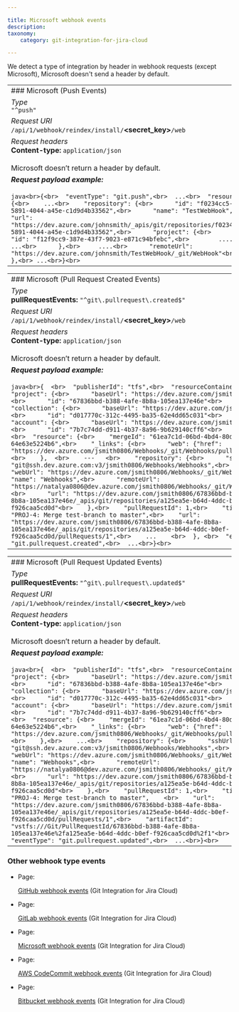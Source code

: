 ```yaml
---

title: Microsoft webhook events
description:
taxonomy:
    category: git-integration-for-jira-cloud

---
```

We detect a type of integration by header in webhook requests (except Microsoft), Microsoft doesn't send a header by default.

|     |
| --- |
| ### Microsoft (Push Events) |
| _Type_  <br>`"^push"` |
| _Request URI_  <br>`/api/1/webhook/reindex/install/`**<secret\_key>**`/web` |
| _Request headers_  <br>**Content-type:** `application/json`<br><br>Microsoft doesn’t return a header by default. |
| _**Request payload example:**_<br><br>```java<br>{<br>  "eventType": "git.push",<br>  ...<br>  "resource": {<br>    ...<br>    "repository": {<br>      "id": "f0234cc5-5891-4044-a45e-c1d9d4b33562",<br>      "name": "TestWebHook",<br>      "url": "https://dev.azure.com/johnsmith/_apis/git/repositories/f0234cc5-5891-4044-a45e-c1d9d4b33562",<br>      "project": {<br>        "id": "f12f9cc9-387e-43f7-9023-e871c94bfebc",<br>        ....<br>       ...<br>      },<br>     ....<br>      "remoteUrl": "https://dev.azure.com/johnsmith/TestWebHook/_git/WebHook"<br>    },<br>	...<br>}<br>``` |

|     |
| --- |
| ### Microsoft (Pull Request Created Events) |
| _Type_  <br>**pullRequestEvents:** `"^git\.pullrequest\.created$"` |
| _Request URI_  <br>`/api/1/webhook/reindex/install/`**<secret\_key>**`/web` |
| _Request headers_  <br>**Content-type:** `application/json`<br><br>Microsoft doesn’t return a header by default. |
| _**Request payload example:**_<br><br>```java<br>{  <br>  "publisherId": "tfs",<br>  "resourceContainers": {<br>    "project": {<br>      "baseUrl": "https://dev.azure.com/jsmith0806/",<br>      "id": "67836bbd-b388-4afe-8b8a-105ea137e46e"<br>    },<br>    "collection": {<br>      "baseUrl": "https://dev.azure.com/jsmith0806/",<br>      "id": "d017770c-312c-4495-ba35-62e4dd65c031"<br>    },<br>    "account": {<br>      "baseUrl": "https://dev.azure.com/jsmith0806/",<br>      "id": "7b7c74dd-d911-4b37-8a96-9b629140cff6"<br>    }<br>  },<br>  "resource": {<br>    "mergeId": "61ea7c1d-06bd-4bd4-80d4-64e63e5224b6",<br>    "_links": {<br>      "web": {"href": "https://dev.azure.com/jsmith0806/Webhooks/_git/Webhooks/pullrequest/1"}<br>    },  <br>    ---   <br>    "repository": {<br>      "sshUrl": "git@ssh.dev.azure.com:v3/jsmith0806/Webhooks/Webhooks",<br>      "webUrl": "https://dev.azure.com/jsmith0806/Webhooks/_git/Webhooks",<br>      "name": "Webhooks",<br>      "remoteUrl": "https://natalya0806@dev.azure.com/jsmith0806/Webhooks/_git/Webhooks",<br>      "url": "https://dev.azure.com/jsmith0806/67836bbd-b388-4afe-8b8a-105ea137e46e/_apis/git/repositories/a125ea5e-b64d-4ddc-b0ef-f926caa5cd0d"<br>    },<br>    "pullRequestId": 1,<br>    "title": "PROJ-4: Merge test-branch to master",<br>    "url": "https://dev.azure.com/jsmith0806/67836bbd-b388-4afe-8b8a-105ea137e46e/_apis/git/repositories/a125ea5e-b64d-4ddc-b0ef-f926caa5cd0d/pullRequests/1",<br>    ...    <br>  }, <br>  "eventType": "git.pullrequest.created",<br>  ...<br>}<br>``` |

|     |
| --- |
| ### Microsoft (Pull Request Updated Events) |
| _Type_  <br>**pullRequestEvents:** `"^git\.pullrequest\.updated$"` |
| _Request URI_  <br>`/api/1/webhook/reindex/install/`**<secret\_key>**`/web` |
| _Request headers_  <br>**Content-type:** `application/json`<br><br>Microsoft doesn’t return a header by default. |
| _**Request payload example:**_<br><br>```java<br>{  <br>  "publisherId": "tfs",<br>  "resourceContainers": {<br>    "project": {<br>      "baseUrl": "https://dev.azure.com/jsmith0806/",<br>      "id": "67836bbd-b388-4afe-8b8a-105ea137e46e"<br>    },<br>    "collection": {<br>      "baseUrl": "https://dev.azure.com/jsmith0806/",<br>      "id": "d017770c-312c-4495-ba35-62e4dd65c031"<br>    },<br>    "account": {<br>      "baseUrl": "https://dev.azure.com/jsmith0806/",<br>      "id": "7b7c74dd-d911-4b37-8a96-9b629140cff6"<br>    }<br>  },<br>  "resource": {<br>    "mergeId": "61ea7c1d-06bd-4bd4-80d4-64e63e5224b6",<br>    "_links": {<br>      "web": {"href": "https://dev.azure.com/jsmith0806/Webhooks/_git/Webhooks/pullrequest/1"}<br>    },<br>    ...<br>    "repository": {<br>      "sshUrl": "git@ssh.dev.azure.com:v3/jsmith0806/Webhooks/Webhooks",<br>      "webUrl": "https://dev.azure.com/jsmith0806/Webhooks/_git/Webhooks",<br>      "name": "Webhooks",<br>      "remoteUrl": "https://natalya0806@dev.azure.com/jsmith0806/Webhooks/_git/Webhooks",<br>      "url": "https://dev.azure.com/jsmith0806/67836bbd-b388-4afe-8b8a-105ea137e46e/_apis/git/repositories/a125ea5e-b64d-4ddc-b0ef-f926caa5cd0d"<br>    },<br>    "pullRequestId": 1,<br>    "title": "PROJ-4: Merge test-branch to master",    <br>    "url": "https://dev.azure.com/jsmith0806/67836bbd-b388-4afe-8b8a-105ea137e46e/_apis/git/repositories/a125ea5e-b64d-4ddc-b0ef-f926caa5cd0d/pullRequests/1",<br>    "artifactId": "vstfs:///Git/PullRequestId/67836bbd-b388-4afe-8b8a-105ea137e46e%2fa125ea5e-b64d-4ddc-b0ef-f926caa5cd0d%2f1"<br>  },<br>  "eventType": "git.pullrequest.updated",<br>  ...<br>}<br>``` |

### Other webhook type events

*   Page:

    [GitHub webhook events](/wiki/spaces/GITCLOUD/pages/1921482779/GitHub+webhook+events) (Git Integration for Jira Cloud)

*   Page:

    [GitLab webhook events](/wiki/spaces/GITCLOUD/pages/1922465801/GitLab+webhook+events) (Git Integration for Jira Cloud)

*   Page:

    [Microsoft webhook events](/wiki/spaces/GITCLOUD/pages/1921876015/Microsoft+webhook+events) (Git Integration for Jira Cloud)

*   Page:

    [AWS CodeCommit webhook events](/wiki/spaces/GITCLOUD/pages/1922203671/AWS+CodeCommit+webhook+events) (Git Integration for Jira Cloud)

*   Page:

    [Bitbucket webhook events](/wiki/spaces/GITCLOUD/pages/1921548328/Bitbucket+webhook+events) (Git Integration for Jira Cloud)